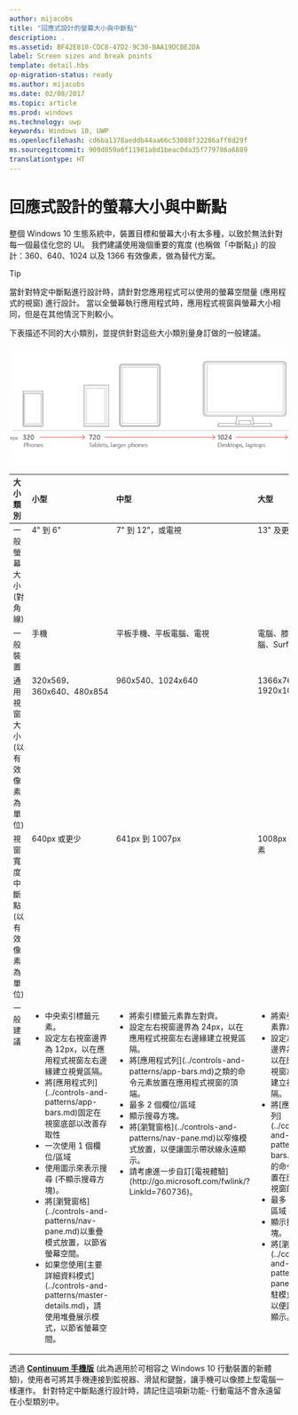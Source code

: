 ```yaml
---
author: mijacobs
title: "回應式設計的螢幕大小與中斷點"
description: .
ms.assetid: BF42E810-CDC8-47D2-9C30-BAA19DCBE2DA
label: Screen sizes and break points
template: detail.hbs
op-migration-status: ready
ms.author: mijacobs
ms.date: 02/08/2017
ms.topic: article
ms.prod: windows
ms.technology: uwp
keywords: Windows 10, UWP
ms.openlocfilehash: cd6ba1378aeddb44aa66c53088f32286aff8d29f
ms.sourcegitcommit: 909d859a0f11981a8d1beac0da35f779786a6889
translationtype: HT
---
```

#  <a name="screen-sizes-and-break-points-for-responsive-design"></a>回應式設計的螢幕大小與中斷點

<link rel="stylesheet" href="https://az835927.vo.msecnd.net/sites/uwp/Resources/css/custom.css">

整個 Windows 10 生態系統中，裝置目標和螢幕大小有太多種，以致於無法針對每一個最佳化您的 UI。 我們建議使用幾個重要的寬度 (也稱做「中斷點」) 的設計：360、640、1024 以及 1366 有效像素，做為替代方案。

> [!TIP]
> 當針對特定中斷點進行設計時，請針對您應用程式可以使用的螢幕空間量 (應用程式的視窗) 進行設計。 當以全螢幕執行應用程式時，應用程式視窗與螢幕大小相同，但是在其他情況下則較小。
 

下表描述不同的大小類別，並提供針對這些大小類別量身訂做的一般建議。

![回應式設計中斷點](images/rsp-design/rspd-breakpoints.png)

<table>
<colgroup>
<col width="25%" />
<col width="25%" />
<col width="25%" />
<col width="25%" />
</colgroup>
<thead>
<tr class="header">
<th align="left">大小類別</th>
<th align="left">小型</th>
<th align="left">中型</th>
<th align="left">大型</th>
</tr>
</thead>
<tbody>
<tr class="odd">
<td style="vertical-align:top;">一般螢幕大小 (對角線)</td>
<td style="vertical-align:top;">4&quot; 到 6&quot;</td>
<td style="vertical-align:top;">7&quot; 到 12&quot;，或電視</td>
<td style="vertical-align:top;">13&quot; 及更大</td>
</tr>
<tr class="even">
<td style="vertical-align:top;">一般裝置</td>
<td style="vertical-align:top;">手機</td>
<td style="vertical-align:top;">平板手機、平板電腦、電視</td>
<td style="vertical-align:top;">電腦、膝上型電腦、Surface Hub</td>
</tr>
<tr class="odd">
<td style="vertical-align:top;">通用視窗大小 (以有效像素為單位)</td>
<td style="vertical-align:top;">320x569、360x640、480x854</td>
<td style="vertical-align:top;">960x540、1024x640</td>
<td style="vertical-align:top;">1366x768、1920x1080</td>
</tr>
<tr class="even">
<td style="vertical-align:top;">視窗寬度中斷點 (以有效像素為單位)</td>
<td style="vertical-align:top;">640px 或更少</td>
<td style="vertical-align:top;">641px 到 1007px</td>
<td style="vertical-align:top;">1008px 或更大像素</td>
</tr>
<tr class="odd">
<td style="vertical-align:top;">一般建議</td>
<td style="vertical-align:top;"><ul>
<li>中央索引標籤元素。</li>
<li>設定左右視窗邊界為 12px，以在應用程式視窗左右邊緣建立視覺區隔。</li>
<li>將[應用程式列](../controls-and-patterns/app-bars.md)固定在視窗底部以改善存取性</li>
<li>一次使用 1 個欄位/區域</li>
<li>使用圖示來表示搜尋 (不顯示搜尋方塊)。</li>
<li>將[瀏覽窗格](../controls-and-patterns/nav-pane.md)以重疊模式放置，以節省螢幕空間。</li>
<li>如果您使用[主要詳細資料模式](../controls-and-patterns/master-details.md)，請使用堆疊展示模式，以節省螢幕空間。</li>
</ul></td>
<td style="vertical-align:top;"><ul>
<li>將索引標籤元素靠左對齊。</li>
<li>設定左右視窗邊界為 24px，以在應用程式視窗左右邊緣建立視覺區隔。</li>
<li>將[應用程式列](../controls-and-patterns/app-bars.md)之類的命令元素放置在應用程式視窗的頂端。</li>
<li>最多 2 個欄位/區域</li>
<li>顯示搜尋方塊。</li>
<li>將[瀏覽窗格](../controls-and-patterns/nav-pane.md)以窄條模式放置，以便讓圖示帶狀線永遠顯示。</li>
<li>請考慮進一步自訂[電視體驗](http://go.microsoft.com/fwlink/?LinkId=760736)。</li>
</ul></td>
<td style="vertical-align:top;"><ul>
<li>將索引標籤元素靠左對齊。</li>
<li>設定左右視窗邊界為 24px，以在應用程式視窗左右邊緣建立視覺區隔。</li>
<li>將[應用程式列](../controls-and-patterns/app-bars.md)之類的命令元素放置在應用程式視窗的頂端。</li>
<li>最多 3 個欄位/區域</li>
<li>顯示搜尋方塊。</li>
<li>將[瀏覽窗格](../controls-and-patterns/nav-pane.md)以停駐模式放置，以便讓它永遠顯示。</li>
</ul></td>
</tr>
</tbody>
</table>

透過 [**Continuum 手機版**](http://go.microsoft.com/fwlink/p/?LinkID=699431) (此為適用於可相容之 Windows 10 行動裝置的新體驗)，使用者可將其手機連接到監視器、滑鼠和鍵盤，讓手機可以像膝上型電腦一樣運作。 針對特定中斷點進行設計時，請記住這項新功能- 行動電話不會永遠留在小型類別中。
 
